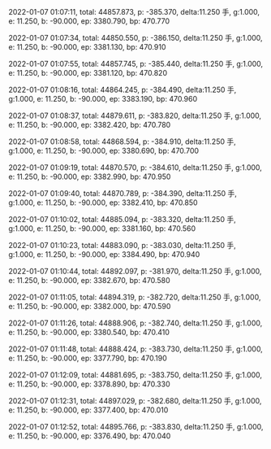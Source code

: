 2022-01-07 01:07:11, total: 44857.873, p: -385.370, delta:11.250 手, g:1.000, e: 11.250, b: -90.000, ep: 3380.790, bp: 470.770

2022-01-07 01:07:34, total: 44850.550, p: -386.150, delta:11.250 手, g:1.000, e: 11.250, b: -90.000, ep: 3381.130, bp: 470.910

2022-01-07 01:07:55, total: 44857.745, p: -385.440, delta:11.250 手, g:1.000, e: 11.250, b: -90.000, ep: 3381.120, bp: 470.820

2022-01-07 01:08:16, total: 44864.245, p: -384.490, delta:11.250 手, g:1.000, e: 11.250, b: -90.000, ep: 3383.190, bp: 470.960

2022-01-07 01:08:37, total: 44879.611, p: -383.820, delta:11.250 手, g:1.000, e: 11.250, b: -90.000, ep: 3382.420, bp: 470.780

2022-01-07 01:08:58, total: 44868.594, p: -384.910, delta:11.250 手, g:1.000, e: 11.250, b: -90.000, ep: 3380.690, bp: 470.700

2022-01-07 01:09:19, total: 44870.570, p: -384.610, delta:11.250 手, g:1.000, e: 11.250, b: -90.000, ep: 3382.990, bp: 470.950

2022-01-07 01:09:40, total: 44870.789, p: -384.390, delta:11.250 手, g:1.000, e: 11.250, b: -90.000, ep: 3382.410, bp: 470.850

2022-01-07 01:10:02, total: 44885.094, p: -383.320, delta:11.250 手, g:1.000, e: 11.250, b: -90.000, ep: 3381.160, bp: 470.560

2022-01-07 01:10:23, total: 44883.090, p: -383.030, delta:11.250 手, g:1.000, e: 11.250, b: -90.000, ep: 3384.490, bp: 470.940

2022-01-07 01:10:44, total: 44892.097, p: -381.970, delta:11.250 手, g:1.000, e: 11.250, b: -90.000, ep: 3382.670, bp: 470.580

2022-01-07 01:11:05, total: 44894.319, p: -382.720, delta:11.250 手, g:1.000, e: 11.250, b: -90.000, ep: 3382.000, bp: 470.590

2022-01-07 01:11:26, total: 44888.906, p: -382.740, delta:11.250 手, g:1.000, e: 11.250, b: -90.000, ep: 3380.540, bp: 470.410

2022-01-07 01:11:48, total: 44888.424, p: -383.730, delta:11.250 手, g:1.000, e: 11.250, b: -90.000, ep: 3377.790, bp: 470.190

2022-01-07 01:12:09, total: 44881.695, p: -383.750, delta:11.250 手, g:1.000, e: 11.250, b: -90.000, ep: 3378.890, bp: 470.330

2022-01-07 01:12:31, total: 44897.029, p: -382.680, delta:11.250 手, g:1.000, e: 11.250, b: -90.000, ep: 3377.400, bp: 470.010

2022-01-07 01:12:52, total: 44895.766, p: -383.830, delta:11.250 手, g:1.000, e: 11.250, b: -90.000, ep: 3376.490, bp: 470.040